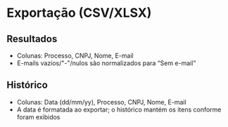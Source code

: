 # Exportação (CSV/XLSX)

## Resultados
- Colunas: Processo, CNPJ, Nome, E-mail
- E-mails vazios/"-"/nulos são normalizados para “Sem e-mail”

## Histórico
- Colunas: Data (dd/mm/yy), Processo, CNPJ, Nome, E-mail
- A data é formatada ao exportar; o histórico mantém os itens conforme foram exibidos